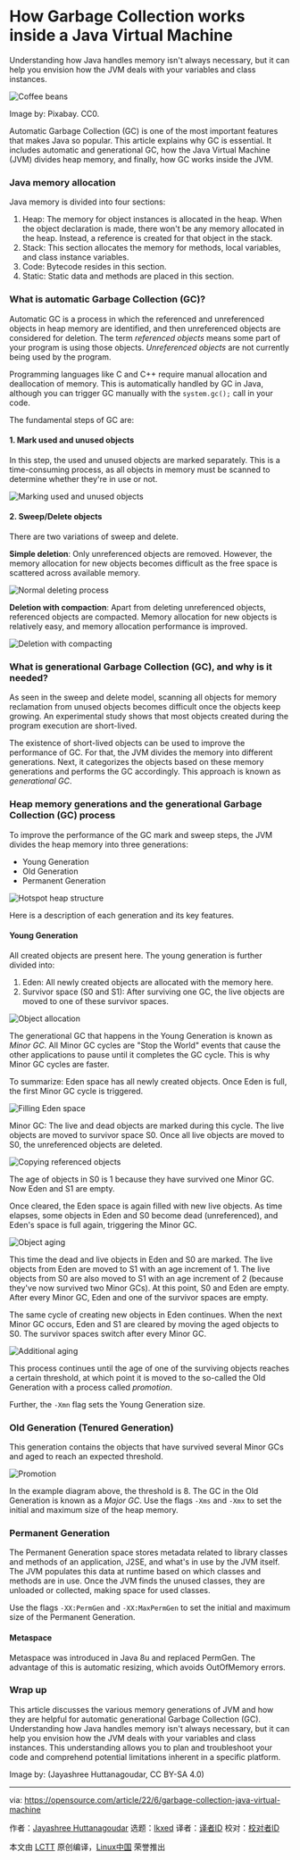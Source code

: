 [#]: subject: "How Garbage Collection works inside a Java Virtual Machine"
[#]: via: "https://opensource.com/article/22/6/garbage-collection-java-virtual-machine"
[#]: author: "Jayashree Huttanagoudar https://opensource.com/users/jayashree-huttanagoudar"
[#]: collector: "lkxed"
[#]: translator: " "
[#]: reviewer: " "
[#]: publisher: " "
[#]: url: " "

How Garbage Collection works inside a Java Virtual Machine
======
Understanding how Java handles memory isn't always necessary, but it can help you envision how the JVM deals with your variables and class instances.

![Coffee beans][1]

Image by: Pixabay. CC0.

Automatic Garbage Collection (GC) is one of the most important features that makes Java so popular. This article explains why GC is essential. It includes automatic and generational GC, how the Java Virtual Machine (JVM) divides heap memory, and finally, how GC works inside the JVM.

### Java memory allocation

Java memory is divided into four sections:

1. Heap: The memory for object instances is allocated in the heap. When the object declaration is made, there won't be any memory allocated in the heap. Instead, a reference is created for that object in the stack.
2. Stack: This section allocates the memory for methods, local variables, and class instance variables.
3. Code: Bytecode resides in this section.
4. Static: Static data and methods are placed in this section.

### What is automatic Garbage Collection (GC)?

Automatic GC is a process in which the referenced and unreferenced objects in heap memory are identified, and then unreferenced objects are considered for deletion. The term *referenced objects* means some part of your program is using those objects. *Unreferenced objects* are not currently being used by the program.

Programming languages like C and C++ require manual allocation and deallocation of memory. This is automatically handled by GC in Java, although you can trigger GC manually with the `system.gc();` call in your code.

The fundamental steps of GC are:

#### 1. Mark used and unused objects

In this step, the used and unused objects are marked separately. This is a time-consuming process, as all objects in memory must be scanned to determine whether they're in use or not.

![Marking used and unused objects][2]

#### 2. Sweep/Delete objects

There are two variations of sweep and delete.

**Simple deletion**: Only unreferenced objects are removed. However, the memory allocation for new objects becomes difficult as the free space is scattered across available memory.

![Normal deleting process][3]

**Deletion with compaction**: Apart from deleting unreferenced objects, referenced objects are compacted. Memory allocation for new objects is relatively easy, and memory allocation performance is improved.

![Deletion with compacting][4]

### What is generational Garbage Collection (GC), and why is it needed?

As seen in the sweep and delete model, scanning all objects for memory reclamation from unused objects becomes difficult once the objects keep growing. An experimental study shows that most objects created during the program execution are short-lived.

The existence of short-lived objects can be used to improve the performance of GC. For that, the JVM divides the memory into different generations. Next, it categorizes the objects based on these memory generations and performs the GC accordingly. This approach is known as *generational GC*.

### Heap memory generations and the generational Garbage Collection (GC) process

To improve the performance of the GC mark and sweep steps, the JVM divides the heap memory into three generations:

* Young Generation
* Old Generation
* Permanent Generation

![Hotspot heap structure][5]

Here is a description of each generation and its key features.

#### Young Generation

All created objects are present here. The young generation is further divided into:

1. Eden: All newly created objects are allocated with the memory here.
2. Survivor space (S0 and S1): After surviving one GC, the live objects are moved to one of these survivor spaces.

![Object allocation][6]

The generational GC that happens in the Young Generation is known as *Minor GC*. All Minor GC cycles are "Stop the World" events that cause the other applications to pause until it completes the GC cycle. This is why Minor GC cycles are faster.

To summarize: Eden space has all newly created objects. Once Eden is full, the first Minor GC cycle is triggered.

![Filling Eden space][7]

Minor GC: The live and dead objects are marked during this cycle. The live objects are moved to survivor space S0. Once all live objects are moved to S0, the unreferenced objects are deleted.

![Copying referenced objects][8]

The age of objects in S0 is 1 because they have survived one Minor GC. Now Eden and S1 are empty.

Once cleared, the Eden space is again filled with new live objects. As time elapses, some objects in Eden and S0 become dead (unreferenced), and Eden's space is full again, triggering the Minor GC.

![Object aging][9]

This time the dead and live objects in Eden and S0 are marked. The live objects from Eden are moved to S1 with an age increment of 1. The live objects from S0 are also moved to S1 with an age increment of 2 (because they've now survived two Minor GCs). At this point, S0 and Eden are empty. After every Minor GC, Eden and one of the survivor spaces are empty.

The same cycle of creating new objects in Eden continues. When the next Minor GC occurs, Eden and S1 are cleared by moving the aged objects to S0. The survivor spaces switch after every Minor GC.

![Additional aging][10]

This process continues until the age of one of the surviving objects reaches a certain threshold, at which point it is moved to the so-called the Old Generation with a process called *promotion*.

Further, the `-Xmn` flag sets the Young Generation size.

### Old Generation (Tenured Generation)

This generation contains the objects that have survived several Minor GCs and aged to reach an expected threshold.

![Promotion][11]

In the example diagram above, the threshold is 8. The GC in the Old Generation is known as a *Major GC*. Use the flags `-Xms` and `-Xmx` to set the initial and maximum size of the heap memory.

### Permanent Generation

The Permanent Generation space stores metadata related to library classes and methods of an application, J2SE, and what's in use by the JVM itself. The JVM populates this data at runtime based on which classes and methods are in use. Once the JVM finds the unused classes, they are unloaded or collected, making space for used classes.

Use the flags `-XX:PermGen` and `-XX:MaxPermGen` to set the initial and maximum size of the Permanent Generation.

#### Metaspace

Metaspace was introduced in Java 8u and replaced PermGen. The advantage of this is automatic resizing, which avoids OutOfMemory errors.

### Wrap up

This article discusses the various memory generations of JVM and how they are helpful for automatic generational Garbage Collection (GC). Understanding how Java handles memory isn't always necessary, but it can help you envision how the JVM deals with your variables and class instances. This understanding allows you to plan and troubleshoot your code and comprehend potential limitations inherent in a specific platform.

Image by: (Jayashree Huttanagoudar, CC BY-SA 4.0)

--------------------------------------------------------------------------------

via: https://opensource.com/article/22/6/garbage-collection-java-virtual-machine

作者：[Jayashree Huttanagoudar][a]
选题：[lkxed][b]
译者：[译者ID](https://github.com/译者ID)
校对：[校对者ID](https://github.com/校对者ID)

本文由 [LCTT](https://github.com/LCTT/TranslateProject) 原创编译，[Linux中国](https://linux.cn/) 荣誉推出

[a]: https://opensource.com/users/jayashree-huttanagoudar
[b]: https://github.com/lkxed
[1]: https://opensource.com/sites/default/files/lead-images/java-coffee-beans.jpg
[2]: https://opensource.com/sites/default/files/2022-06/1Marking.png
[3]: https://opensource.com/sites/default/files/2022-06/2NormalDeletion.png
[4]: https://opensource.com/sites/default/files/2022-06/3DeletionwithCompacting.png
[5]: https://opensource.com/sites/default/files/2022-06/4Hotspot.png
[6]: https://opensource.com/sites/default/files/2022-06/5ObjAllocation.png
[7]: https://opensource.com/sites/default/files/2022-06/6FillingEden.png
[8]: https://opensource.com/sites/default/files/2022-06/7CopyingRefdObjs.png
[9]: https://opensource.com/sites/default/files/2022-06/8ObjAging.png
[10]: https://opensource.com/sites/default/files/2022-06/9AddlAging.png
[11]: https://opensource.com/sites/default/files/2022-06/10Promotion.png
